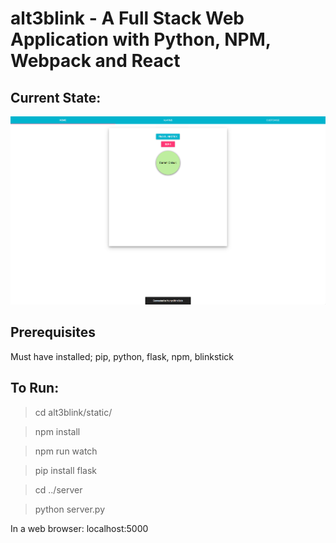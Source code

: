 # alt3blink - A Full Stack Web Application with Python, NPM, Webpack and React

## Current State:
![](alt3blink/static/images/3.png)

## Prerequisites

Must have installed; pip, python, flask, npm, blinkstick

## To Run:

> cd alt3blink/static/

> npm install

> npm run watch

> pip install flask

> cd ../server

> python server.py

In a web browser: localhost:5000
